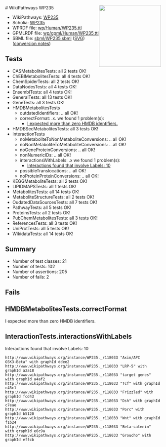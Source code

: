 <img style="float: right; width: 200px" src="../logo.png" />
# WikiPathways WP235

* WikiPathways: [WP235](https://identifiers.org/wikipathways:WP235)
* Scholia: [WP235](https://scholia.toolforge.org/wikipathways/WP235)
* WPRDF file: [wp/Human/WP235.ttl](../wp/Human/WP235.ttl)
* GPMLRDF file: [wp/gpml/Human/WP235.ttl](../wp/gpml/Human/WP235.ttl)
* SBML file: [sbml/WP235.sbml](../sbml/WP235.sbml) ([SVG](../sbml/WP235.svg)) ([conversion notes](../sbml/WP235.txt))

## Tests
* CASMetabolitesTests: all 2 tests OK!
* ChEBIMetabolitesTests: all 4 tests OK!
* ChemSpiderTests: all 2 tests OK!
* DataNodesTests: all 4 tests OK!
* EnsemblTests: all 4 tests OK!
* GeneralTests: all 13 tests OK!
* GeneTests: all 3 tests OK!
* HMDBMetabolitesTests
    * outdatedIdentifiers: .. all OK!
    * correctFormat: .x. we found 1 problem(s):
        * [I expected more than zero HMDB identifiers.](#ad154c1e)
* HMDBSecMetabolitesTests: all 3 tests OK!
* InteractionTests
    * noMetaboliteToNonMetaboliteConversions: .. all OK!
    * noNonMetaboliteToMetaboliteConversions: .. all OK!
    * noGeneProteinConversions: .. all OK!
    * nonNumericIDs: .. all OK!
    * interactionsWithLabels: .x we found 1 problem(s):
        * [Interactions found that involve Labels: 10](#fe97a8b8)
    * possibleTranslocations: .. all OK!
    * noProteinProteinConversions: .. all OK!
* KEGGMetaboliteTests: all 2 tests OK!
* LIPIDMAPSTests: all 1 tests OK!
* MetabolitesTests: all 14 tests OK!
* MetaboliteStructureTests: all 2 tests OK!
* OudatedDataSourcesTests: all 7 tests OK!
* PathwayTests: all 5 tests OK!
* ProteinsTests: all 2 tests OK!
* PubChemMetabolitesTests: all 3 tests OK!
* ReferencesTests: all 3 tests OK!
* UniProtTests: all 5 tests OK!
* WikidataTests: all 14 tests OK!


## Summary

* Number of test classes: 21
* Number of tests: 102
* Number of assertions: 205
* Number of fails: 2

## Fails

<a name="ad154c1e" />

## HMDBMetabolitesTests.correctFormat

I expected more than zero HMDB identifiers.
<a name="fe97a8b8" />

## InteractionTests.interactionsWithLabels

Interactions found that involve Labels: 10
```
http://www.wikipathways.org/instance/WP235._r118033 "Axin/APC
GSK3-Beta" with graphId ddee2
http://www.wikipathways.org/instance/WP235._r118033 "LRP-5" with graphId a2a18
http://www.wikipathways.org/instance/WP235._r118033 "target genes" with graphId a4af2
http://www.wikipathways.org/instance/WP235._r118033 "Tcf" with graphId c48c1
http://www.wikipathways.org/instance/WP235._r118033 "Frizzled" with graphId fcd43
http://www.wikipathways.org/instance/WP235._r118033 "Dsh" with graphId c7eae
http://www.wikipathways.org/instance/WP235._r118033 "Porc" with graphId b5120
http://www.wikipathways.org/instance/WP235._r118033 "Wnt" with graphId f1b24
http://www.wikipathways.org/instance/WP235._r118033 "Beta-catenin" with graphId e6c9a
http://www.wikipathways.org/instance/WP235._r118033 "Groucho" with graphId effcb
```

